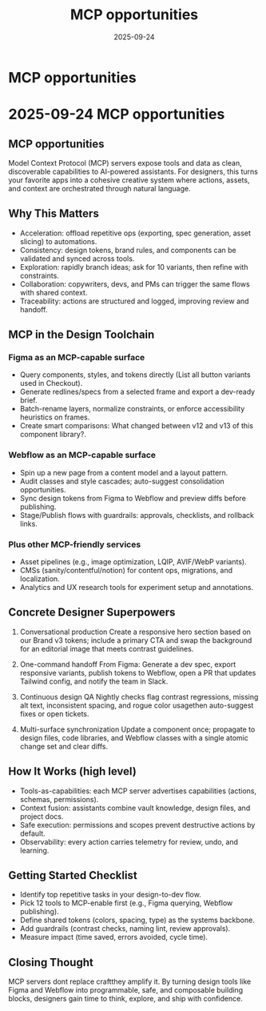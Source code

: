 ﻿---
title: MCP opportunities
date: 2025-09-24
draft:
---

# MCP opportunities

# 2025-09-24 MCP opportunities

## MCP opportunities

Model Context Protocol (MCP) servers expose tools and data as clean, discoverable capabilities to AI-powered assistants. For designers, this turns your favorite apps into a cohesive creative system where actions, assets, and context are orchestrated through natural language.

## Why This Matters

- Acceleration: offload repetitive ops (exporting, spec generation, asset slicing) to automations.
- Consistency: design tokens, brand rules, and components can be validated and synced across tools.
- Exploration: rapidly branch ideas; ask for 10 variants, then refine with constraints.
- Collaboration: copywriters, devs, and PMs can trigger the same flows with shared context.
- Traceability: actions are structured and logged, improving review and handoff.

## MCP in the Design Toolchain

### Figma as an MCP-capable surface
- Query components, styles, and tokens directly (List all button variants used in Checkout).
- Generate redlines/specs from a selected frame and export a dev-ready brief.
- Batch-rename layers, normalize constraints, or enforce accessibility heuristics on frames.
- Create smart comparisons: What changed between v12 and v13 of this component library?.

### Webflow as an MCP-capable surface
- Spin up a new page from a content model and a layout pattern.
- Audit classes and style cascades; auto-suggest consolidation opportunities.
- Sync design tokens from Figma to Webflow and preview diffs before publishing.
- Stage/Publish flows with guardrails: approvals, checklists, and rollback links.

### Plus other MCP-friendly services
- Asset pipelines (e.g., image optimization, LQIP, AVIF/WebP variants).
- CMSs (sanity/contentful/notion) for content ops, migrations, and localization.
- Analytics and UX research tools for experiment setup and annotations.

## Concrete Designer Superpowers

1) Conversational production
   Create a responsive hero section based on our Brand v3 tokens; include a primary CTA and swap the background for an editorial image that meets contrast guidelines.

2) One-command handoff
   From Figma: Generate a dev spec, export responsive variants, publish tokens to Webflow, open a PR that updates Tailwind config, and notify the team in Slack.

3) Continuous design QA
   Nightly checks flag contrast regressions, missing alt text, inconsistent spacing, and rogue color usagethen auto-suggest fixes or open tickets.

4) Multi-surface synchronization
   Update a component once; propagate to design files, code libraries, and Webflow classes with a single atomic change set and clear diffs.

## How It Works (high level)

- Tools-as-capabilities: each MCP server advertises capabilities (actions, schemas, permissions).
- Context fusion: assistants combine vault knowledge, design files, and project docs.
- Safe execution: permissions and scopes prevent destructive actions by default.
- Observability: every action carries telemetry for review, undo, and learning.

## Getting Started Checklist

- Identify top repetitive tasks in your design-to-dev flow.
- Pick 12 tools to MCP-enable first (e.g., Figma querying, Webflow publishing).
- Define shared tokens (colors, spacing, type) as the systems backbone.
- Add guardrails (contrast checks, naming lint, review approvals).
- Measure impact (time saved, errors avoided, cycle time).

## Closing Thought

MCP servers dont replace craftthey amplify it. By turning design tools like Figma and Webflow into programmable, safe, and composable building blocks, designers gain time to think, explore, and ship with confidence.




